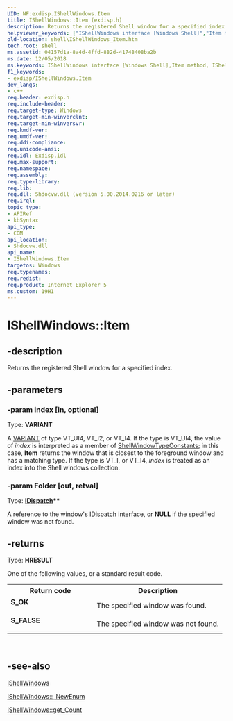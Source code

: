 ```yaml
---
UID: NF:exdisp.IShellWindows.Item
title: IShellWindows::Item (exdisp.h)
description: Returns the registered Shell window for a specified index.
helpviewer_keywords: ["IShellWindows interface [Windows Shell]","Item method","IShellWindows.Item","IShellWindows::Item","Item","Item method [Windows Shell]","Item method [Windows Shell]","IShellWindows interface","_win32_IShellWindows_Item","exdisp/IShellWindows::Item","shell.IShellWindows_Item"]
old-location: shell\IShellWindows_Item.htm
tech.root: shell
ms.assetid: 04157d1a-8a4d-4ffd-882d-41748408ba2b
ms.date: 12/05/2018
ms.keywords: IShellWindows interface [Windows Shell],Item method, IShellWindows.Item, IShellWindows::Item, Item, Item method [Windows Shell], Item method [Windows Shell],IShellWindows interface, _win32_IShellWindows_Item, exdisp/IShellWindows::Item, shell.IShellWindows_Item
f1_keywords:
- exdisp/IShellWindows.Item
dev_langs:
- c++
req.header: exdisp.h
req.include-header: 
req.target-type: Windows
req.target-min-winverclnt: 
req.target-min-winversvr: 
req.kmdf-ver: 
req.umdf-ver: 
req.ddi-compliance: 
req.unicode-ansi: 
req.idl: Exdisp.idl
req.max-support: 
req.namespace: 
req.assembly: 
req.type-library: 
req.lib: 
req.dll: Shdocvw.dll (version 5.00.2014.0216 or later)
req.irql: 
topic_type:
- APIRef
- kbSyntax
api_type:
- COM
api_location:
- Shdocvw.dll
api_name:
- IShellWindows.Item
targetos: Windows
req.typenames: 
req.redist: 
req.product: Internet Explorer 5
ms.custom: 19H1
---
```


# IShellWindows::Item


## -description


Returns the registered Shell window for a specified index.


## -parameters




### -param index [in, optional]

Type: <b>VARIANT</b>

A <a href="https://docs.microsoft.com/windows/desktop/api/oaidl/ns-oaidl-variant">VARIANT</a> of type VT_UI4, VT_I2, or VT_I4. If the type is VT_UI4, the value of <i>index</i> is interpreted as a member of <a href="https://docs.microsoft.com/windows/desktop/api/exdisp/ne-exdisp-shellwindowtypeconstants">ShellWindowTypeConstants</a>; in this case, <b>Item</b> returns the window that is closest to the foreground window and has a matching type. If the type is VT_I, or VT_I4, <i>index</i> is treated as an index into the Shell windows collection.


### -param Folder [out, retval]

Type: <b><a href="https://docs.microsoft.com/previous-versions/windows/desktop/api/oaidl/nn-oaidl-idispatch">IDispatch</a>**</b>

A reference to the window's <a href="https://docs.microsoft.com/previous-versions/windows/desktop/api/oaidl/nn-oaidl-idispatch">IDispatch</a> interface, or <b>NULL</b> if the specified window was not found.


## -returns



Type: <b>HRESULT</b>

One of the following values, or a standard result code.

<table>
<tr>
<th>Return code</th>
<th>Description</th>
</tr>
<tr>
<td width="40%">
<dl>
<dt><b>S_OK</b></dt>
</dl>
</td>
<td width="60%">
The specified window was found.

</td>
</tr>
<tr>
<td width="40%">
<dl>
<dt><b>S_FALSE</b></dt>
</dl>
</td>
<td width="60%">
The specified window was not found.

</td>
</tr>
</table>
 




## -see-also




<a href="https://docs.microsoft.com/windows/desktop/api/exdisp/nn-exdisp-ishellwindows">IShellWindows</a>



<a href="/windows/win32/api/exdisp/nf-exdisp-ishellwindows-_newenum">IShellWindows::_NewEnum</a>



<a href="https://docs.microsoft.com/windows/desktop/api/exdisp/nf-exdisp-ishellwindows-get_count">IShellWindows::get_Count</a>
 

 

